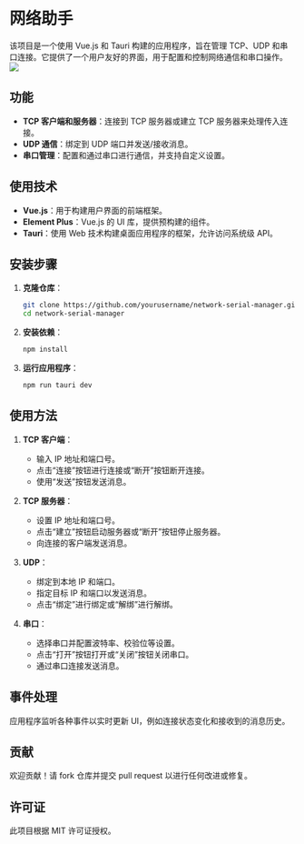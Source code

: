 # 网络助手

该项目是一个使用 Vue.js 和 Tauri 构建的应用程序，旨在管理 TCP、UDP 和串口连接。它提供了一个用户友好的界面，用于配置和控制网络通信和串口操作。
![](https://obsidian-1255729190.cos.ap-shanghai.myqcloud.com/20250213221415965.png)

## 功能

- **TCP 客户端和服务器**：连接到 TCP 服务器或建立 TCP 服务器来处理传入连接。
- **UDP 通信**：绑定到 UDP 端口并发送/接收消息。
- **串口管理**：配置和通过串口进行通信，并支持自定义设置。

## 使用技术

- **Vue.js**：用于构建用户界面的前端框架。
- **Element Plus**：Vue.js 的 UI 库，提供预构建的组件。
- **Tauri**：使用 Web 技术构建桌面应用程序的框架，允许访问系统级 API。

## 安装步骤

1. **克隆仓库**：
   ```bash
   git clone https://github.com/yourusername/network-serial-manager.git
   cd network-serial-manager
   ```

2. **安装依赖**：
   ```bash
   npm install
   ```

3. **运行应用程序**：
   ```bash
   npm run tauri dev
   ```

## 使用方法

1. **TCP 客户端**：
   - 输入 IP 地址和端口号。
   - 点击“连接”按钮进行连接或“断开”按钮断开连接。
   - 使用“发送”按钮发送消息。

2. **TCP 服务器**：
   - 设置 IP 地址和端口号。
   - 点击“建立”按钮启动服务器或“断开”按钮停止服务器。
   - 向连接的客户端发送消息。

3. **UDP**：
   - 绑定到本地 IP 和端口。
   - 指定目标 IP 和端口以发送消息。
   - 点击“绑定”进行绑定或“解绑”进行解绑。

4. **串口**：
   - 选择串口并配置波特率、校验位等设置。
   - 点击“打开”按钮打开或“关闭”按钮关闭串口。
   - 通过串口连接发送消息。

## 事件处理

应用程序监听各种事件以实时更新 UI，例如连接状态变化和接收到的消息历史。

## 贡献

欢迎贡献！请 fork 仓库并提交 pull request 以进行任何改进或修复。

## 许可证

此项目根据 MIT 许可证授权。

